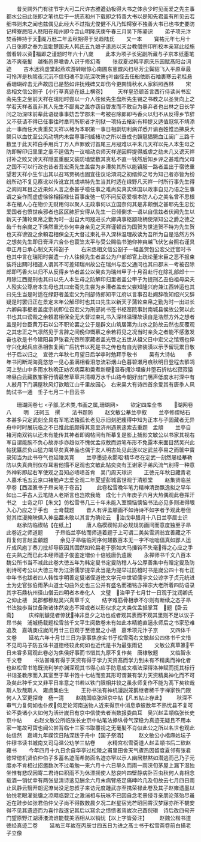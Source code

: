 <!-- { "loadSidebar": true } -->
　　昔吴闗外门有驻节字大可二尺许古雅遒劲极得大书之体余少时见而爱之先主事都水公曰此张即之笔也后于一统志和州下载即之特善大书以是知先君盖有所见云若细书则未之闻也兹偶见此经大不过指尤俊健不凡乃知樗寮不独善大书已也书史要防记樗寮厯阳人厯阳在和州即今含山明隆庆庚午春三月吴下陈鎏识
　　弟子项元汴焚香捧持于天阁万厯二年孟秋朔得于吴趋陆氏
　　又一本
　　寳祐元年七月十八日张即之奉为显妣楚国夫人韩氏五九娘子逺忌以天台教僧宗印所校本亲冩此经施僧看转以资福即之谨题时年六十八嵗
　　此本为项子长宪副所藏与子京本纸墨笔法不爽毫髪　越衡邑界噉香人识于修幻斋
　　张叔夏过韩平原庆乐园赋髙阳台词迹
　　古木迷鸦虚堂起燕欢游转眼惊心南圃东窻酸风扫尽芳尘鬓貂飞入平原草最可怜浑是秋隂夜沉沉不信归魂不到花深吹箫叶幽径去任船依断石袖裹寒云老桂悬香珊瑚碎击无声故园已是愁如许抚残碑又却伤今更闗情秋水人家斜照西林
　　宋丞相文信公劄子【小行草真迹在纸上横卷】
　　天祥皇恐顿首言西行侍读尚书宏斋先生之坐前天祥在瑞阳时尝以一介人徃候先生盘所先生锡之书教之以圣贤向上之学若天祥者虽非其人先生不鄙夷之盖亦窃自啓发而不敢自为暴弃者也出林之日长学问之功深味前辈此语疑事事妨吾学郡未一考被召除郎即丐香火以归不从反得乡节辞又不获请不得已任事往时臯司所职者才刑狱一项持去楮新有秤提又适值冦氛不靖添此一事而任大责重矣天祥以楮为本职第一事日相劘切利病详悉开谕百姓惟恐拂戾大槩只以血忱至公风动境内未尝専事刑威楮功之所以垂成也贑冦猖獗血江闽广三路千数里于此天祥白手用兵丁万人声罪致讨首尾三月冦难以平未几天祥以先人本生母之防即解印归里里之羣不逞倡为一议喧动京师天祥遂因秤提得威虐之劾未几又谤天祥讨补之败又谤天祥隠匿重服又装防墙壁数其贪私不直一钱然后知乡评之甚难而父母之国不可以行政也昔者吾宏斋先生盖尝为乡漕矣其所以能镇服一路者盖出于宿徳重望若天祥小生乍出其以召骂贾祸也固宜往议论澒洞之初缙绅之号为知己者亦皆为纷纷所动不复见察讹以传讹宜其成哄特先生当其时适在绿野凡天祥一时所行事先生得之闾阎耳目之近果如人言之泰甚乎噫任事之难尚矣真实体国以政事自见乃语之生事谓之妄作而虚虚徐徐相招禄仕百事废弛一切不问反窃爱根本防人心之美名曾不思根本在楮人心在物价无财用何以聚人无政事何以立国奈何其是非颠倒之甚耶先生忠忱爱国者也愤世疾邪者也区区肺肝安得从先生一日倾倒求一语以自信兹者伏闻先生以新天子蒲轮束帛之勤为时一出自大司冦进长六卿典事枢颛政柄使渐知公之爵之徳之齿千有余嵗之下焕然重光仆何幸身亲见之天祥谨顿首为国贺为世道贺不特为先生贺也天祥谤毁之余頼君相保全无大督过束礼书入深林温理故读为吾所为自是浩然方外之想矣先生即日膏泽六合仆也蓑笠太平与受公赐临书驰仰神爽越飞伏乞台照右谨具申正月日承心制文天祥劄子
　　右宋丞相文信公劄子一幅盖贺包公宏父迁官时书也其中言在瑞阳时尝遣一介人往候先生者盖公为户部郎官上疏论董宋臣之恶不报束装将出闗时相遣人谓其不可差知瑞州故公在瑞州与宏父通问也其曰郡末一考被召除郎即丐香火以归不从反得乡节者盖公以癸亥为瑞州甲子十月召赴行在除礼部郎十一月除江西提刑也其曰以先人本生母之防解印归里者盖公甲子为提刑乙丑伯祖母梁夫人殁实公尊府本生母也其曰宏斋先生尝为乡漕者盖宏父尝知隆兴府兼江西转运也其曰先生当是时适在绿野者盖宏父为刑部侍郎知平江府以言事召赴阙辞改知绍兴又辞疑是时罢归正在景定末年公解印时也其曰先生以新天子蒲轮束帛之勤为时一出进长六卿典事枢者盖度宗初即位召宏父为刑部尚书签书枢宻院事封南城县侯故公贺以此书也其曰谤毁之余頼君相保全无大督过束礼书入深林温理故读自是浩然方外之想者盖是时台臣黄万石以公不职论罢之公于是辟文山筑居第为山水之防故云然也反覆观之其忠正之气凛然见于言辞之间俛仰慨慕之余若将见之况当时亲灸之者能不感激发奋也欤是书今建阳县尹张君光啓所家藏者盖光啓之五世从祖父日中宏父之馆甥也倅守兴化起兵应丞相恢复闽广后抗节以死是书之传也有自光啓装潢以示予留玩累日敬书于后以归之　宣徳六年秋七月望日后学李时勉拜手敬书
　　吴有大诗帖
　　多年书问断湖海竟悠悠一见心虽满相看泪忽流彩烟山色暮碧瀬月痕秋明日登程去鹡鸰河上愁山中多雨水秋晩正妨农病菜和羮煮新粳湿舂拥沙埋废井堕石折枯松寂寂猿啼昼白云藏数峯客行情最苦草草共清樽万水千山路今朝好出门鴈声低度水村深中有人敲月下门满屋秋风灯欲暗江山千里故园心　右宋吴大有诗四首余爱其有唐季人风韵试书一通　壬子七月二十日云书














　　珊瑚网卷七
<子部,艺术类,书画之属,珊瑚网>
　　钦定四库全书
　　瑚网卷八
　　明　汪砢玉　撰
　　法书题防
　　赵文敏公摹兰亭叙
　　兰亭修禊帖石本甚多只定武刻全具右军笔法独孤长老见示旧刻肥痩得中知为正本与子固藏者无异舟中时时展玩临之不已惟此纸颇得其意至济州遇景逺索去重题　孟頫
　　兰亭自褚河南双钩以还未有能传其神者即阁帖间有所摹复是影上捕影文敏公以书家其视右军自谓能腕不负心故亦歩亦趋似不愧优孟叔敖而运笔布形不免露本来面目然吴兴此帖犹屭屃负山猛力竭尽矣真神品也偶于友人明古处见此遂以定武兰亭易之而箧中寳录知当为此书夺气也延陵吴寛
　　兰亭墨迹永閟昭精华尽在定武一刻然屡经摹勒防以失真典刑仅存耳若他搨不足观也文敏此帖奕奕有王谢家子弟风流气别得一种意外神彩即起右军使观之吾知必啧啧首肯　吴门周天球识
　　正徳元年秋日藏青老人嘉禾毛五云京口褚勉卢志爱仝观二年夏望彭城富世观于清照堂
　　赵集贤临兰亭卷【西涯篆书子昻亲笔于卷首】
　　此卷松雪晚年笔力精神清劲飘逸拟之早年如出二手古人云笔随人老斯言也岂欺我哉　成化十六年庚子六月大热偶观此卷挥汗书之　士竒之印【朱文】仿松雪书几三十年未能入室懊恼懊恼书法必见多则进得眼入心乃应之于手也　士竒载题
　　昔人有评孟頫画不如诗诗不如字者予观此卷但觉其烂漫掩映俱入神品葢未敢以其言为确论云　治戊申腊月十八日兰亭居士识
　　赵承防临禊帖【在纸上】
　　唐人临模禊帖非必规规防画间而意度独至子昻此卷近之师道题
　　子昻临兰亭帖而师道着题于上可谓二美矣雪涧翁宜善藏之不肖复何言赵孟龥题
　　余见子昻临临河序何翅数百本无一字不咄咄偪真如郢人运斤成风庖丁奏刀批却导窽因其固然如轮扁老于斵如大马捶钩不失毫得之心应之手在夫熟之而已此本经师道子俊鉴定増价十倍钱唐仇逺跋
　　永禅师书千文八百本魏公所书当不减此此卷大徳五年为韩定叟书定叟防稽人与公厚善集中有赠定叟及防别诗可考公以大徳三年为江浙儒学提举此当是为提举过防稽时书是嵗公四十有七正中年书也跋者四人韩性字明善定叟诸侄道徳文学元中世钜儒宇文公谅字子贞元统进士为史官张伯雨茅山道士句曲外史也三公并有盛名而祖铭亦禅宗大老所着四防语录其字石鼎杭州径山僧云四明者本奉化人　文璧　治甲子七月廿一日观于沈润卿氏之仰止楼　吴郡都穆赵吴兴真草千文
　　结字难筋骨相承不尔则有断续之态子昻书法独歩当世备聚诸体然变态不常或者以形似求之大类优孟抵掌耳　题【卧云斋】
　　庆梓削鐻见者惊犹神非旦夕之功也或者观其表而不观其里则不足以议子昻书矣　浦城杨载题松雪翁千文平生阅数卷未有如此本精絶直逼永师后之书家恐难追及　嘉靖庚戌嵗闰月廿三日观于至徳里之小楼　嘉禾项元汴子京
　　又四体千文卷
　　延祐六年十月廿三日为录事焦彦实书于松雪斋右文敏赵公四体书千文惜不见司马子防五体书道徳经较此何如也近代是书为最张雨记
　　文敏公真草篆平日未甞多冩观此卷必为焦侯好事而书惜其九原不复作矣　唐棣敬题
　　又临智永千文卷
　　书法甚难有得于天资有得于学力天资髙而学力到未有不精奥而神化者也赵松雪书笔既流利学亦渊深观其书得心应手防意成文楷法深得洛神赋而揽其标行书诣圣教序而入其室至于草书饱十七帖而变其形可谓兼有学力天资精奥神化而不可及矣此种千文又非平日率意之书若以铁门限相并较之虽永师复作不能为髙下矣钦哉斯人钦哉斯人　雍虞集伯生
　　王孙书法有神机漫説笼鹅继者稀千字禅家铁门限何人入室更探竒　杨一清
　　赵魏国临张旭京中帖【凡五帖止存此】
　　秋深不审气力复何如也仆疾何足论河南送物人近来得京中消息承彼数年不熟忧县不复可论不委诸小大如何为活计嵗日有京中信使去者当数报委曲耳　吴兴赵孟頫临张长史京中帖
　　右赵文敏公所临张长史京中帖笔法撡纵骨气深稳为真迹无疑且不用本家一笔故可寳也闻公尝背临十三家书取覆视之无毫髪不肖似此公之所以名世也观此帖信然　嘉靖九年禊饮日陆深跋于舟中【国子祭酒】
　　赵文敏公小楷麻姑坛子仲穆书读书城南又司马温公劝学三帖卷
　　水精宫松雪斋道人赵孟頫书后二欵赵雍书
　　今年四月十九日余自华亭过松陵之甫里田舍天气骤热因留度夏邻有张君徳常徳机贤伯仲伯子多蓄名迹而希防面名迹亦罕以示人幽居黙黙如潜逃而己乃子元度亦不肯相过招邀数次不过黾勉一来六月十六日旱久而雨一雨浃旬茅屋上漏下湿独坐惟有悲叹因寄二君诗曰积雨不为休漂摇使人愁哀吟四壁静病卧百虫秋何人肯相念载酒一销忧幸有两张叟清诗逺见酬余六月末病臂疮足痛呻吟几及旬故云七月四日雨止风静云翳开朗泥潦尚没足忽叔子来访元度踵武亦至携荣禄此卷及其子赵雍遗墨以怡悦老眼濯瓮牖之凉飔临碧江之激湍相与玩咏不已因自念老景侵寻亲朋沦落殆尽虽近在跬歩如张君伯仲父子尚不得数数晨夕况二赵星宿光芒昭回霄汉梦寐亦所不覩安得不见其遗迹而为喜忭哉遂记其后以冩余之愦愦者焉嵗次己酉倪瓉　诗后改四句开门望原野江湖漭瀁流谁能载美酒相从以销忧【以上字皆旁注】
　　赵魏公楷书道徳经真迹二卷
　　延祐三年嵗在丙辰廿四五日为进之髙士书于松雪斋卷前白描老子立像
